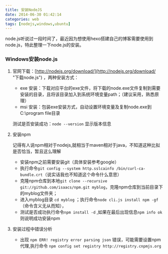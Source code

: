 ```yaml
---
title: 安装NodeJS
date: 2014-06-30 01:42:14
categories: web 
tags: [nodejs,windows,ubuntu]
---
```

node.js听说过一段时间了，最近因为想使用hexo搭建自己的博客需要使用到node.js，特此整理一下node.js的安装。

### Windows安装node.js
1. 官网下载：[http://nodejs.org/download/](http://nodejs.org/download/ "下载node.js") ，两种安装方式：
	- exe 安装：下载对应平台的exe文件，将下载的node.exe文件复制到需要安装的目录，且将该目录加入到系统环境变量path；（建议采用，熟悉原理）
	- msi 安装：包装exe安装方式，自动设置环境变量及复制node.exe到C:\program file目录
	
	测试是否安装成功：` node --version ` 显示版本信息

2. 安装npm
	
	记得有人说npm相对于nodejs,就相当于maven相对于java，不知道这种比拟是否恰当，暂且这么理解

	- 安装npm之前需要安装git（具体安装参考google）
	- 执行命令`git config --system http.sslcainfo /bin/curl-ca-bundle.crt`（说实话我也不知道这个命令什么意思）
	- 克隆npm仓库到本地`git clone --recursive git://github.com/isaacs/npm.git myblog`，克隆npm仓库到当前目录下的myblog文件夹；
	- 进入myblog目录 `cd myblog` ；执行命令`node cli.js install npm -gf` （命令含义无从而知），
	- 测试是否成功执行命令`npm install -d` ,如果在最后出现信息`npm info ok`则说明成功安装npm

3. 安装过程中错误分析

	- 出现 `npm ERR! registry error parsing json` 错误，可能需要设置npm代理,执行命令 `npm config set registry http://registry.cnpmjs.org`